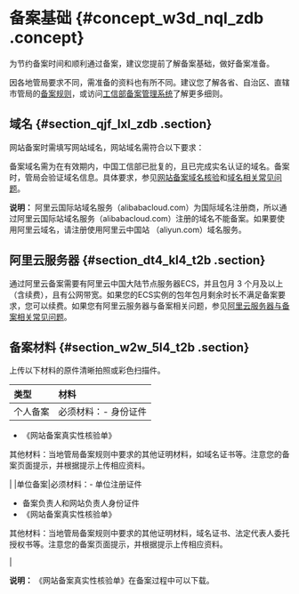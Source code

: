 # 备案基础 {#concept_w3d_nql_zdb .concept}

为节约备案时间和顺利通过备案，建议您提前了解备案基础，做好备案准备。

因各地管局要求不同，需准备的资料也有所不同。建议您了解各省、自治区、直辖市管局的[备案规则](https://beian.aliyun.com/?spm=a2c4g.750001.765261.5.GoB9kU#MapDataContainer)，或访问[工信部备案管理系统](http://www.miitbeian.gov.cn)了解更多细则。

## 域名 {#section_qjf_lxl_zdb .section}

网站备案时需填写网站域名，网站域名需符合以下要求：

备案域名需为在有效期内，中国工信部已批复的，且已完成实名认证的域名。备案时，管局会验证域名信息。具体要求，参见[网站备案域名核验](../../../../intl.zh-CN/常见问题/网站备案域名核验.md#)和[域名相关常见问题](../../../../intl.zh-CN/常见问题/域名.md#)。

**说明：** 阿里云国际站域名服务（alibabacloud.com）为国际域名注册商，所以通过阿里云国际站域名服务（alibabacloud.com）注册的域名不能备案。如果要使用阿里云域名，请注册使用阿里云中国站 （aliyun.com）域名服务。

## 阿里云服务器 {#section_dt4_kl4_t2b .section}

通过阿里云备案需要有阿里云中国大陆节点服务器ECS，并且包月 3 个月及以上（含续费），且有公网带宽。如果您的ECS实例的包年包月剩余时长不满足备案要求，您可以续费。如果您有阿里云服务器与备案相关问题，参见[阿里云服务器与备案相关常见问题](../../../../intl.zh-CN/常见问题/阿里云服务器与备案.md#)。

## 备案材料 {#section_w2w_5l4_t2b .section}

上传以下材料的原件清晰拍照或彩色扫描件。

|类型|材料|
|:-|:-|
|个人备案|必须材料：-   身份证件
-   《网站备案真实性核验单》

其他材料：当地管局备案规则中要求的其他证明材料，如域名证书等。注意您的备案页面提示，并根据提示上传相应资料。

|
|单位备案|必须材料：-   单位注册证件
-   备案负责人和网站负责人身份证件
-   《网站备案真实性核验单》

其他材料：当地管局备案规则中要求的其他证明材料，域名证书、法定代表人委托授权书等。注意您的备案页面提示，并根据提示上传相应资料。

|

**说明：** 《网站备案真实性核验单》在备案过程中可以下载。

